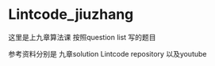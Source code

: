 # Lintcode_jiuzhang
这里是上九章算法课
按照question list 写的题目

参考资料分别是
九章solution
Lintcode repository
以及youtube
